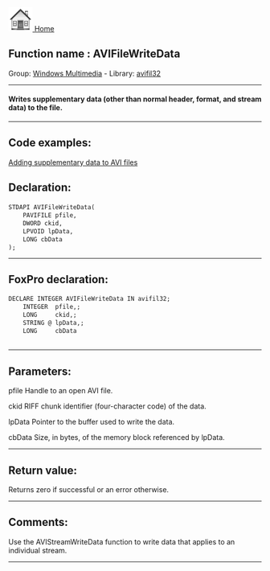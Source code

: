[<img src="../../images/home.png"> Home ](https://github.com/VFPX/Win32API)  

## Function name : AVIFileWriteData
Group: [Windows Multimedia](../../functions_group.md#Windows_Multimedia)  -  Library: [avifil32](../../Libraries.md#avifil32)  
***  


#### Writes supplementary data (other than normal header, format, and stream data) to the file.

***  


## Code examples:
[Adding supplementary data to AVI files](../../samples/sample_481.md)  

## Declaration:
```foxpro  
STDAPI AVIFileWriteData(
	PAVIFILE pfile,
	DWORD ckid,
	LPVOID lpData,
	LONG cbData
);  
```  
***  


## FoxPro declaration:
```foxpro  
DECLARE INTEGER AVIFileWriteData IN avifil32;
	INTEGER  pfile,;
	LONG     ckid,;
	STRING @ lpData,;
	LONG     cbData
  
```  
***  


## Parameters:
pfile
Handle to an open AVI file.

ckid
RIFF chunk identifier (four-character code) of the data.

lpData
Pointer to the buffer used to write the data.

cbData
Size, in bytes, of the memory block referenced by lpData.
  
***  


## Return value:
Returns zero if successful or an error otherwise.  
***  


## Comments:
Use the AVIStreamWriteData function to write data that applies to an individual stream.  
  
***  

